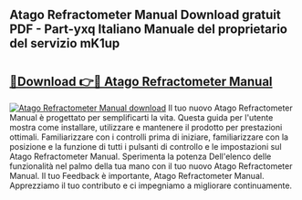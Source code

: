 ## Atago Refractometer Manual Download gratuit PDF - Part-yxq Italiano Manuale del proprietario del servizio mK1up

# <h2><a href="http://dfg53m7.blite.top/?on=Atago+Refractometer+Manual">🔗Download 👉🔴 Atago Refractometer Manual</a></h2>

[![Atago Refractometer Manual download](https://i.imgur.com/lujVjoI.png)](http://dfg53m7.blite.top/?on=Atago+Refractometer+Manual)
Il tuo nuovo Atago Refractometer Manual è progettato per semplificarti la vita. Questa guida per l'utente mostra come installare, utilizzare e mantenere il prodotto per prestazioni ottimali. Familiarizzare con i controlli prima di iniziare, familiarizzare con la posizione e la funzione di tutti i pulsanti di controllo e le impostazioni sul Atago Refractometer Manual. Sperimenta la potenza Dell'elenco delle funzionalità nel palmo della tua mano con il tuo nuovo Atago Refractometer Manual. Il tuo Feedback è importante, Atago Refractometer Manual. Apprezziamo il tuo contributo e ci impegniamo a migliorare continuamente.
